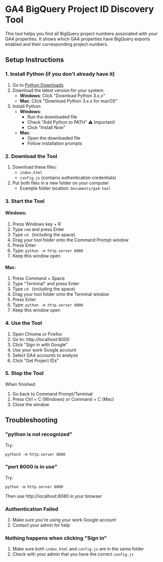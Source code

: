 # GA4 BigQuery Project ID Discovery Tool

This tool helps you find all BigQuery project numbers associated with your GA4 properties. It shows which GA4 properties have BigQuery exports enabled and their corresponding project numbers.

## Setup Instructions

### 1. Install Python (if you don't already have it)
1. Go to [Python Downloads](https://www.python.org/downloads/)
2. Download the latest version for your system:
   - **Windows**: Click "Download Python 3.x.x"
   - **Mac**: Click "Download Python 3.x.x for macOS"
3. Install Python:
   - **Windows**: 
     - Run the downloaded file
     - Check "Add Python to PATH" ⚠️ Important!
     - Click "Install Now"
   - **Mac**: 
     - Open the downloaded file
     - Follow installation prompts

### 2. Download the Tool
1. Download these files:
   - `index.html`
   - `config.js` (contains authentication credentials)
2. Put both files in a new folder on your computer
   - Example folder location: `Documents/ga4-tool`

### 3. Start the Tool
#### Windows:
1. Press Windows key + R
2. Type `cmd` and press Enter
3. Type `cd ` (including the space)
4. Drag your tool folder onto the Command Prompt window
5. Press Enter
6. Type: `python -m http.server 8000`
7. Keep this window open

#### Mac:
1. Press Command + Space
2. Type "Terminal" and press Enter
3. Type `cd ` (including the space)
4. Drag your tool folder onto the Terminal window
5. Press Enter
6. Type: `python -m http.server 8000`
7. Keep this window open

### 4. Use the Tool
1. Open Chrome or Firefox
2. Go to: http://localhost:8000
3. Click "Sign in with Google"
4. Use your work Google account
5. Select GA4 accounts to analyze
6. Click "Get Project IDs"

### 5. Stop the Tool
When finished:
1. Go back to Command Prompt/Terminal
2. Press Ctrl + C (Windows) or Command + C (Mac)
3. Close the window

## Troubleshooting

### "python is not recognized"
Try:
```
python3 -m http.server 8000
```

### "port 8000 is in use"
Try:
```
python -m http.server 8080
```
Then use http://localhost:8080 in your browser

### Authentication Failed
1. Make sure you're using your work Google account
2. Contact your admin for help

### Nothing happens when clicking "Sign in"
1. Make sure both `index.html` and `config.js` are in the same folder
2. Check with your admin that you have the correct `config.js`
